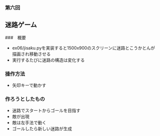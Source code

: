 ### 第六回
## 迷路ゲーム
###　概要
- ex06/jisaku.pyを実装すると1500x900のスクリーンに迷路とこうかとんが描画され移動させる
- 実行するたびに迷路の構造は変化する
### 操作方法
- 矢印キーで動かす
### 作ろうとしたもの
- 迷路でスタートからゴールを目指す
- 敵が出現
- 敵は左手法で動く
- ゴールしたら新しい迷路が生成
